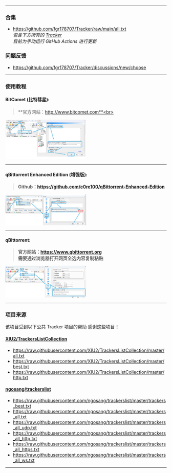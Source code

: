 ****

### 合集 
* https://github.com/fgr178707/Tracker/raw/main/all.txt<br>
*包含下方所有的 [Tracker](#项目来源) <br>目前为手动运行 GitHub Actions 进行更新*
### 问题反馈 
* https://github.com/fgr178707/Tracker/discussions/new/choose

----

### 使用教程

#### BitComet (比特彗星):

> **官方网站：http://www.bitcomet.com**<br>
<img src="img/1.png" width="50%">

----

#### qBittorrent Enhanced Edition (增强版):
> **Github：https://github.com/c0re100/qBittorrent-Enhanced-Edition <br>**
<img src="img/2.png" alt="图片出自于 XIU2/TrackersListCollection" width="50%">

----

#### qBittorrent:
> **官方网站：https://www.qbittorrent.org<br>需要通过浏览器打开网页全选内容复制粘贴<br>**
<img src="img/3.png" alt="图片出自于 XIU2/TrackersListCollection"  width="50%">

----

### 项目来源

该项目受到以下公共 Tracker 项目的帮助 感谢这些项目！

#### [XIU2/TrackersListCollection](https://github.com/XIU2/TrackersListCollection)
* https://raw.githubusercontent.com/XIU2/TrackersListCollection/master/all.txt
* https://raw.githubusercontent.com/XIU2/TrackersListCollection/master/best.txt
* https://raw.githubusercontent.com/XIU2/TrackersListCollection/master/http.txt

#### [ngosang/trackerslist](https://github.com/ngosang/trackerslist)
* https://raw.githubusercontent.com/ngosang/trackerslist/master/trackers_best.txt
* https://raw.githubusercontent.com/ngosang/trackerslist/master/trackers_all.txt
* https://raw.githubusercontent.com/ngosang/trackerslist/master/trackers_all_udp.txt
* https://raw.githubusercontent.com/ngosang/trackerslist/master/trackers_all_http.txt
* https://raw.githubusercontent.com/ngosang/trackerslist/master/trackers_all_https.txt
* https://raw.githubusercontent.com/ngosang/trackerslist/master/trackers_all_ws.txt

****

